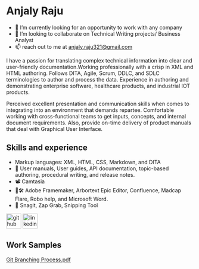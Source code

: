  # Anjaly Raju
- 🔭 I’m currently looking for an opportunity to work with any company   
- 👯 I’m looking to collaborate on Technical Writing projects/ Business Analyst 
- 📫  reach out to me at anjaly.raju321@gmail.com

I have a passion for translating complex technical information into clear and user-friendly documentation.Working professionally with a crisp in XML and HTML authoring. Follows DITA, Agile, Scrum, DDLC, and SDLC terminologies to author and process the data. Experience in authoring and demonstrating enterprise software, healthcare products, and industrial IOT products.

Perceived excellent presentation and communication skills when comes to integrating into an environment that demands repartee. Comfortable working with cross-functional teams to get inputs, concepts, and internal document requirements. Also, provide on-time delivery of product manuals that deal with Graphical User Interface.
## Skills and experience
- Markup languages: XML, HTML, CSS, Markdown, and DITA
- 📎 User manuals, User guides, API documentation, topic-based authoring, procedural writing, and release notes.
- 📽 Camtasia
- 📖🛠 Adobe Framemaker, Arbortext Epic Editor, Confluence, Madcap Flare, Robo help, and Microsoft Word.
- 📸 Snagit, Zap Grab, Snipping Tool

[<img src='https://cdn.jsdelivr.net/npm/simple-icons@3.0.1/icons/github.svg' alt='github' height='40'>](https://github.com/Anjaly-Raju)  [<img src='https://cdn.jsdelivr.net/npm/simple-icons@3.0.1/icons/linkedin.svg' alt='linkedin' height='40'>](https://www.linkedin.com/in/anjaly-raju//)  
## Work Samples
[Git Branching Process.pdf](https://github.com/Anjaly-Raju/Anjaly-Raju/files/12604909/Git.Branching.Process.pdf)

